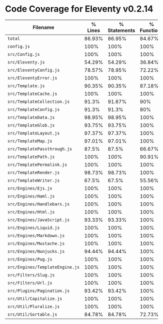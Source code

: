 # Code Coverage for Eleventy v0.2.14

| Filename                        | % Lines | % Statements | % Functions | % Branches |
| ------------------------------- | ------- | ------------ | ----------- | ---------- |
| `total`                         | 86.93%  | 86.95%       | 84.67%      | 81.77%     |
| `config.js`                     | 100%    | 100%         | 100%        | 100%       |
| `src/Config.js`                 | 100%    | 100%         | 100%        | 100%       |
| `src/Eleventy.js`               | 54.29%  | 54.29%       | 36.84%      | 31.25%     |
| `src/EleventyConfig.js`         | 78.57%  | 78.95%       | 72.22%      | 65%        |
| `src/EleventyError.js`          | 100%    | 100%         | 100%        | 100%       |
| `src/Template.js`               | 90.35%  | 90.35%       | 87.18%      | 82.02%     |
| `src/TemplateCache.js`          | 100%    | 100%         | 100%        | 100%       |
| `src/TemplateCollection.js`     | 91.3%   | 91.67%       | 90%         | 80%        |
| `src/TemplateConfig.js`         | 91.3%   | 91.3%        | 80%         | 93.75%     |
| `src/TemplateData.js`           | 98.95%  | 98.95%       | 100%        | 81.82%     |
| `src/TemplateGlob.js`           | 93.75%  | 93.75%       | 100%        | 87.5%      |
| `src/TemplateLayout.js`         | 97.37%  | 97.37%       | 100%        | 93.75%     |
| `src/TemplateMap.js`            | 97.01%  | 97.01%       | 100%        | 80%        |
| `src/TemplatePassthrough.js`    | 87.5%   | 87.5%        | 66.67%      | 100%       |
| `src/TemplatePath.js`           | 100%    | 100%         | 90.91%      | 100%       |
| `src/TemplatePermalink.js`      | 100%    | 100%         | 100%        | 100%       |
| `src/TemplateRender.js`         | 98.73%  | 98.73%       | 100%        | 94.12%     |
| `src/TemplateWriter.js`         | 67.5%   | 67.5%        | 55.56%      | 61.76%     |
| `src/Engines/Ejs.js`            | 100%    | 100%         | 100%        | 100%       |
| `src/Engines/Haml.js`           | 100%    | 100%         | 100%        | 100%       |
| `src/Engines/Handlebars.js`     | 100%    | 100%         | 100%        | 100%       |
| `src/Engines/Html.js`           | 100%    | 100%         | 100%        | 100%       |
| `src/Engines/JavaScript.js`     | 93.33%  | 93.33%       | 100%        | 100%       |
| `src/Engines/Liquid.js`         | 100%    | 100%         | 100%        | 100%       |
| `src/Engines/Markdown.js`       | 100%    | 100%         | 100%        | 100%       |
| `src/Engines/Mustache.js`       | 100%    | 100%         | 100%        | 100%       |
| `src/Engines/Nunjucks.js`       | 94.44%  | 94.44%       | 100%        | 50%        |
| `src/Engines/Pug.js`            | 100%    | 100%         | 100%        | 100%       |
| `src/Engines/TemplateEngine.js` | 100%    | 100%         | 100%        | 100%       |
| `src/Filters/Slug.js`           | 100%    | 100%         | 100%        | 100%       |
| `src/Filters/Url.js`            | 100%    | 100%         | 100%        | 100%       |
| `src/Plugins/Pagination.js`     | 93.42%  | 93.42%       | 100%        | 87.5%      |
| `src/Util/Capitalize.js`        | 100%    | 100%         | 100%        | 100%       |
| `src/Util/Pluralize.js`         | 100%    | 100%         | 100%        | 100%       |
| `src/Util/Sortable.js`          | 84.78%  | 84.78%       | 72.73%      | 94.44%     |
